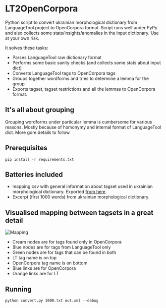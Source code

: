 LT2OpenCorpora
==============

Python script to convert ukrainian morphological dictionary from LanguageTool project to OpenCorpora format.
Script runs well under PyPy and also collects some stats/insights/anomalies in the input dictionary.
Use at your own risk.

It solves these tasks:
* Parses LanguageTool raw dictionary format
* Performs some basic sanity checks (and collects some stats about input dict)
* Converts LanguageTool tags to OpenCorpora tags
* Groups together wordforms and tries to determine a lemma for the group
* Exports tagset, tagset restrictions and all the lemmas to OpenCorpora format. 

## It's all about grouping
Grouping wordforms under particular lemma is cumbersome for various reasons. Mostly because of homonymy and internal format of LanguageTool dict. More gore details to follow

## Prerequisites
```pip install -r requirements.txt```

## Batteries included
* mapping.csv with general information about tagset used in ukrainian morphological dictionary. Exported [from here](https://docs.google.com/spreadsheets/d/1CA5-11RQhlkTEVXejB9IQOwmzzBXBsH_dfKlcYQlPrU/edit#gid=1425823959).
* Excerpt (first 1000 words) from ukrainian morphological dictionary.

## Visualised mapping between tagsets in a great detail
![Mapping](http://i.imgur.com/qiP2HSl.png)
* Cream nodes are for tags found only in OpenCorpora
* Blue nodes are for tags from LanguageTool only
* Green nodes are for tags that can be found in both
* LT tag name is on top
* OpenCorpora tag name is on bottom
* Blue links are for OpenCorpora
* Orange links are for LT

## Running
```python convert.py 1000.txt out.xml --debug```
